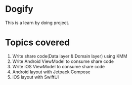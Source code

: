 # Dogify
This is a learn by doing project. 

# Topics covered
1. Write share code(Data layer & Domain layer) using KMM
2. Write Android ViewModel to consume share code
3. Write iOS ViewModel to consume share code
4. Android layout with Jetpack Compose
5. iOS layout with SwiftUI
